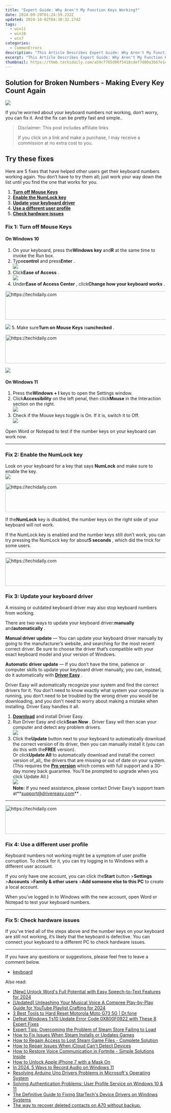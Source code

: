 ```yaml
---
title: "Expert Guide: Why Aren't My Function Keys Working?"
date: 2024-09-29T01:24:59.232Z
updated: 2024-10-02T04:30:32.274Z
tags:
  - win11
  - win10
  - win7
categories:
  - CommonErrors
description: "This Article Describes Expert Guide: Why Aren't My Function Keys Working?"
excerpt: "This Article Describes Expert Guide: Why Aren't My Function Keys Working?"
thumbnail: https://thmb.techidaily.com/a59cf765d06f5418cdef7d00a3b67e1ee9116697553e1d530781cf64808b0b00.png
---
```


## Solution for Broken Numbers - Making Every Key Count Again

![](https://images.drivereasy.com/wp-content/uploads/2018/10/img_5bd2e8f0ab36e-238x300.jpg)

 If you’re worried about your keyboard numbers not working, don’t worry, you can fix it. And the fix can be pretty fast and simple..

>  Disclaimer: This post includes affiliate links
>
>  If you click on a link and make a purchase, I may receive a commission at no extra cost to you.
>

## Try these fixes

 Here are 5 fixes that have helped other users get their keyboard numbers working again. You don’t have to try them all; just work your way down the list until you find the one that works for you.

1. **[Turn off Mouse Keys](#f1)**
2. **[Enable the NumLock key](#f2)**
3. **[Update your keyboard driver](#f3)**
4. **[Use a different user profile](#f4)**
5. **[Check hardware issues](#f5)**

### Fix 1: Turn off Mouse Keys

#### On Windows 10

1. On your keyboard, press the**Windows key** and**R** at the same time to invoke the Run box.
2. Type**control** and press**Enter** .  
![](https://images.drivereasy.com/wp-content/uploads/2018/10/img_5bd2ed1505fee.png)
3. Click**Ease of Access** .  
![](https://images.drivereasy.com/wp-content/uploads/2018/10/img_5bd2edebb4167.jpg)
4. Under**Ease of Access Center** , click**Change how your keyboard works** .  

<!-- affiliate ads begin -->
<a href="https://appsumo.8odi.net/c/5597632/2087408/7443" target="_top" id="2087408">
  <img src="//a.impactradius-go.com/display-ad/7443-2087408" border="0" alt="https://techidaily.com" width="728" height="90"/>
</a>
<img height="0" width="0" src="https://appsumo.8odi.net/i/5597632/2087408/7443" style="position:absolute;visibility:hidden;" border="0" />
<!-- affiliate ads end -->

![](https://images.drivereasy.com/wp-content/uploads/2018/10/img_5bd2ee1e422d4.jpg)
5. Make sure**Turn on Mouse Keys** is**unchecked** .  

<!-- affiliate ads begin -->
<a href="https://aligracehair.sjv.io/c/5597632/1934142/19272" target="_top" id="1934142">
  <img src="//a.impactradius-go.com/display-ad/19272-1934142" border="0" alt="https://techidaily.com" width="728" height="90"/>
</a>
<img height="0" width="0" src="https://aligracehair.sjv.io/i/5597632/1934142/19272" style="position:absolute;visibility:hidden;" border="0" />
<!-- affiliate ads end -->

![](https://images.drivereasy.com/wp-content/uploads/2018/10/img_5bd2ee3b9bb25.jpg)

#### On Windows 11

1. Press the**Windows + I** keys to open the Settings window.
2. Click**Accessibility** on the left penal, then click**Mouse** in the Interaction section on the right.  
![](https://images.drivereasy.com/wp-content/uploads/2018/10/win-11-accessibility-mouse.jpg)
3. Check if the Mouse keys toggle is On. If it is, switch it to Off.  
![](https://images.drivereasy.com/wp-content/uploads/2018/10/win-11-mouse-keys.jpg)

 Open Word or Notepad to test if the number keys on your keyboard can work now.

---

### Fix 2: Enable the NumLock key

 Look on your keyboard for a key that says **NumLock** and make sure to enable the key.  
![](https://images.drivereasy.com/wp-content/uploads/2018/10/img_5bd2eecb19e08.jpg)

<!-- affiliate ads begin -->
<a href="https://appsumo.8odi.net/c/5597632/2082533/7443" target="_top" id="2082533">
  <img src="//a.impactradius-go.com/display-ad/7443-2082533" border="0" alt="https://techidaily.com" width="728" height="90"/>
</a>
<img height="0" width="0" src="https://appsumo.8odi.net/i/5597632/2082533/7443" style="position:absolute;visibility:hidden;" border="0" />
<!-- affiliate ads end -->

 If the**NumLock** key is disabled, the number keys on the right side of your keyboard will not work.

 If the NumLock key is enabled and the number keys still don’t work, you can try pressing the NumLock key for about**5 seconds** , which did the trick for some users.

---

<!-- affiliate ads begin -->
<a href="https://imp.i110150.net/c/5597632/798165/11305" target="_top" id="798165">
  <img src="//a.impactradius-go.com/display-ad/11305-798165" border="0" alt="https://techidaily.com" width="728" height="90"/>
</a>
<img height="0" width="0" src="https://imp.i110150.net/i/5597632/798165/11305" style="position:absolute;visibility:hidden;" border="0" />
<!-- affiliate ads end -->

### Fix 3: Update your keyboard driver

 A missing or outdated keyboard driver may also stop keyboard numbers from working.

 There are two ways to update your keyboard driver:**manually** and**automatically** .

**Manual driver update** — You can update your keyboard driver manually by going to the manufacturer’s website, and searching for the most recent correct driver. Be sure to choose the driver that’s compatible with your exact keyboard model and your version of Windows.

**Automatic driver update** — If you don’t have the time, patience or computer skills to update your keyboard driver manually, you can, instead, do it automatically with **[Driver Easy](https://tools.techidaily.com/drivereasy/download/)**  .

 Driver Easy will automatically recognize your system and find the correct drivers for it. You don’t need to know exactly what system your computer is running, you don’t need to be troubled by the wrong driver you would be downloading, and you don’t need to worry about making a mistake when installing. Driver Easy handles it all.

1. **[Download](https://tools.techidaily.com/drivereasy/download/)**  and install Driver Easy.
2. Run Driver Easy and click**Scan Now** . Driver Easy will then scan your computer and detect any problem drivers.  
![](https://images.drivereasy.com/wp-content/uploads/2018/10/img_5bd2ebe32f70f.jpg)
3. Click the**Update** button next to your keyboard to automatically download the correct version of its driver, then you can manually install it (you can do this with the**FREE** version).  
 Or click**Update All** to automatically download and install the correct version of_all_ the drivers that are missing or out of date on your system. (This requires the **[Pro version](https://tools.techidaily.com/drivereasy/download/)**  which comes with full support and a 30-day money back guarantee. You’ll be prompted to upgrade when you click Update All.)  
![](https://images.drivereasy.com/wp-content/uploads/2018/10/img_5bd2ec4831bd8.jpg)  
**Note:** If you need assistance, please contact Driver Easy’s support team at**<support@drivereasy.com>** .

---

<!-- affiliate ads begin -->
<a href="https://appsumo.8odi.net/c/5597632/2037345/7443" target="_top" id="2037345">
  <img src="//a.impactradius-go.com/display-ad/7443-2037345" border="0" alt="https://techidaily.com" width="728" height="90"/>
</a>
<img height="0" width="0" src="https://appsumo.8odi.net/i/5597632/2037345/7443" style="position:absolute;visibility:hidden;" border="0" />
<!-- affiliate ads end -->

### Fix 4: Use a different user profile

 Keyboard numbers not working might be a symptom of user profile corruption. To check for it, you can try logging in to Windows with a different user account.

 If you only have one account, you can click the**Start** button >**Settings** \>**Accounts** \>**Family & other users** \>**Add someone else to this PC** to create a local account.

 When you’ve logged in to Windows with the new account, open Word or Notepad to test your keyboard numbers.

---

### Fix 5: Check hardware issues

 If you’ve tried all of the steps above and the number keys on your keyboard are still not working, it’s likely that the keyboard is defective. You can connect your keyboard to a different PC to check hardware issues.

---

 If you have any questions or suggestions, please feel free to leave a comment below.

* [keyboard](https://bellelily.pxf.io/m5azgm)

<ins class="adsbygoogle"
     style="display:block"
     data-ad-format="autorelaxed"
     data-ad-client="ca-pub-7571918770474297"
     data-ad-slot="1223367746"></ins>

<ins class="adsbygoogle"
     style="display:block"
     data-ad-client="ca-pub-7571918770474297"
     data-ad-slot="8358498916"
     data-ad-format="auto"
     data-full-width-responsive="true"></ins>

<span class="atpl-alsoreadstyle">Also read:</span>
<div><ul>
<li><a href="https://fox-blue.techidaily.com/new-unlock-words-full-potential-with-easy-speech-to-text-features-for-2024/"><u>[New] Unlock Word's Full Potential with Easy Speech-to-Text Features for 2024</u></a></li>
<li><a href="https://youtube-blog.techidaily.com/ed-unleashing-your-musical-voice-a-compree-play-by-play-guide-for-youtube-playlist-crafting-for-2024/"><u>[Updated] Unleashing Your Musical Voice A Compree Play-by-Play Guide for YouTube Playlist Crafting for 2024</u></a></li>
<li><a href="https://phone-solutions.techidaily.com/3-best-tools-to-hard-reset-motorola-moto-g73-5g-drfone-by-drfone-reset-android-reset-android/"><u>3 Best Tools to Hard Reset Motorola Moto G73 5G | Dr.fone</u></a></li>
<li><a href="https://common-error.techidaily.com/defeat-windows-1s10-update-error-code-0x800f0922-with-these-8-expert-fixes/"><u>Defeat Windows 1ˈs10 Update Error Code 0X800F0922 with These 8 Expert Fixes</u></a></li>
<li><a href="https://common-error.techidaily.com/expert-tips-overcoming-the-problem-of-steam-store-failing-to-load/"><u>Expert Tips: Overcoming the Problem of Steam Store Failing to Load</u></a></li>
<li><a href="https://common-error.techidaily.com/how-to-fix-issues-when-steam-installs-or-updates-games/"><u>How to Fix Issues When Steam Installs or Updates Games</u></a></li>
<li><a href="https://common-error.techidaily.com/how-to-regain-access-to-lost-steam-game-files-complete-solution/"><u>How to Regain Access to Lost Steam Game Files - Complete Solution</u></a></li>
<li><a href="https://common-error.techidaily.com/how-to-repair-issues-when-icloud-cant-detect-devices/"><u>How to Repair Issues When iCloud Can't Detect Devices</u></a></li>
<li><a href="https://sound-issues.techidaily.com/how-to-restore-voice-communication-in-fortnite-simple-solutions-inside/"><u>How to Restore Voice Communication in Fortnite - Simple Solutions Inside</u></a></li>
<li><a href="https://ios-unlock.techidaily.com/how-to-unlock-apple-iphone-7-with-a-mask-on-by-drfone-ios/"><u>How to Unlock Apple iPhone 7 with a Mask On</u></a></li>
<li><a href="https://extra-information.techidaily.com/in-2024-5-ways-to-record-audio-on-windows-11/"><u>In 2024, 5 Ways to Record Audio on Windows 11</u></a></li>
<li><a href="https://driver-download.techidaily.com/resolving-arduino-uno-drivers-problems-in-microsofts-operating-system/"><u>Resolving Arduino Uno Drivers Problems in Microsoft's Operating System</u></a></li>
<li><a href="https://common-error.techidaily.com/solving-authentication-problems-user-profile-service-on-windows-10-and-11/"><u>Solving Authentication Problems: User Profile Service on Windows 10 & 11</u></a></li>
<li><a href="https://hardware-help.techidaily.com/the-definitive-guide-to-fixing-startechs-device-drivers-on-windows-systems/"><u>The Definitive Guide to Fixing StarTech's Device Drivers on Windows Systems</u></a></li>
<li><a href="https://techidaily.com/the-way-to-recover-deleted-contacts-on-a70-without-backup-by-fonelab-android-recover-contacts/"><u>The way to recover deleted contacts on A70 without backup.</u></a></li>
</ul></div>

